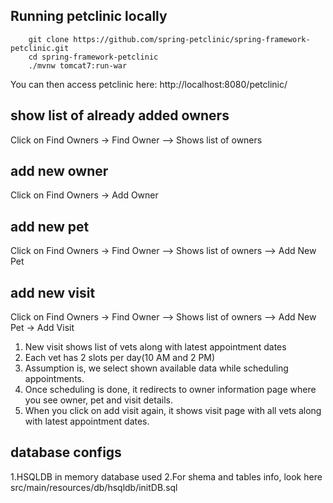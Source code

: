 ## Running petclinic locally
```
	git clone https://github.com/spring-petclinic/spring-framework-petclinic.git
	cd spring-framework-petclinic
	./mvnw tomcat7:run-war
```

You can then access petclinic here: http://localhost:8080/petclinic/
 ## show list of already added owners 
Click on Find Owners -> Find Owner --> Shows list of owners


## add new owner
Click on Find Owners ->  Add Owner

## add new pet
Click on Find Owners -> Find Owner --> Shows list of owners --> Add New Pet

## add new visit
Click on Find Owners -> Find Owner --> Shows list of owners --> Add New Pet -> Add Visit

1. New visit shows list of vets along with latest appointment dates
2. Each vet has 2 slots per day(10 AM and 2 PM)
3. Assumption is, we select shown available data while scheduling appointments.
4. Once scheduling is done, it redirects to owner information page where you see owner, pet and visit details.
5. When you click on add visit again, it shows visit page with all vets along with latest appointment dates.

## database configs
1.HSQLDB in memory database used
2.For shema and tables info, look here
src/main/resources/db/hsqldb/initDB.sql









